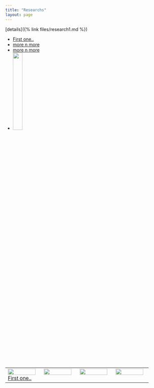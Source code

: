 ```yaml
---
title: "Researchs"
layout: page
---
```

  [details]({% link files/research1.md %})
  <ul>
   <li>
      <div class="more"><a href="{% link files/research1.md %}">First one..</a></div>
   </li>
   <li>
      <div class="more"><a href="{% link files/research1.md %}">more n more</a></div>
   </li>
   <li>
      <div class="more"><a href="{% link files/research1.md %}">more n more</a></div>
   </li>
   <li>
     <img style="float: center;" src="assets/images/Gautam_Hpa_infectedPlant.JPG" height="25%" width="25%"/>
   </li>
   </ul>
   
  <table valign="top" align="center">
  <tr>
    <td width="20%" height="100%" valign="top" align="left"><img style="float: center;" src="assets/images/Gautam_Hpa_infectedPlant.JPG" height="95%" width="95%"/><div class="more"><a href="{% link files/research1.md %}">First one..</a></div></td>
    <td width="20%" height="100%" valign="top" style="border: none;">
      <a href="/research2.md">
        <img style="float: center;" src="assets/images/Gautam_Hpa_infectedPlant.JPG" height="95%" width="95%"/>
      </a>    
    </td>
    <td width="20%" height="100%" valign="top" style="border: none;">
      <a href="/research3.md">
        <img style="float: center;" src="assets/images/Gautam_Hpa_infectedPlant.JPG" height="95%" width="95%"/>
      </a>
    </td>
    <td width="20%" height="100%" valign="top" style="border: none;">
      <a href="/research4.md">
        <img style="float: center;" src="assets/images/Gautam_Hpa_infectedPlant.JPG" height="95%" width="95%"/>
      </a>
    </td>
  </tr>
  </table>
